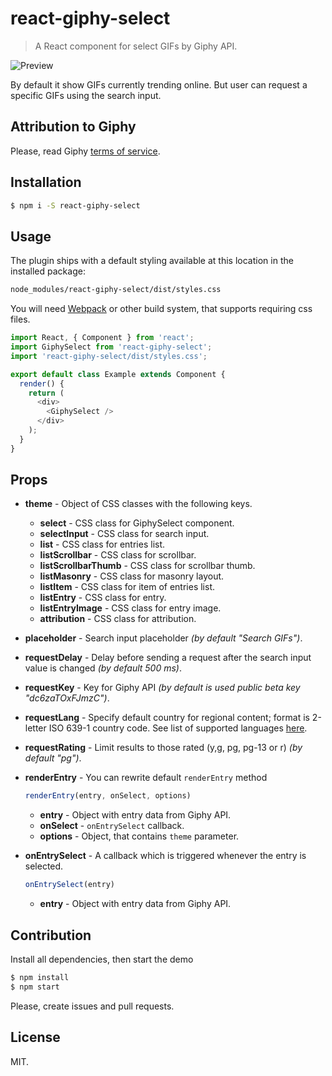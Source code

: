 # react-giphy-select

> A React component for select GIFs by Giphy API.

![Preview](https://raw.githubusercontent.com/WEACOMRU/react-giphy-select/master/github-preview.jpg)

By default it show GIFs currently trending online. But user can request
a specific GIFs using the search input.

## Attribution to Giphy
Please, read Giphy [terms of service](https://giphy.com/terms).

## Installation
```bash
$ npm i -S react-giphy-select
```

## Usage
The plugin ships with a default styling available at this location in the installed package:
```bash
node_modules/react-giphy-select/dist/styles.css
```
You will need [Webpack](https://webpack.js.org/) or other build system, that supports requiring css files.
```javascript
import React, { Component } from 'react';
import GiphySelect from 'react-giphy-select';
import 'react-giphy-select/dist/styles.css';

export default class Example extends Component {
  render() {
    return (
      <div>
        <GiphySelect />
      </div>
    );
  }
}
```

## Props
- **theme** - Object of CSS classes with the following keys.
  - **select** - CSS class for GiphySelect component.
  - **selectInput** - CSS class for search input.
  - **list** - CSS class for entries list.
  - **listScrollbar** - CSS class for scrollbar.
  - **listScrollbarThumb** - CSS class for scrollbar thumb.
  - **listMasonry** - CSS class for masonry layout.
  - **listItem** - CSS class for item of entries list.
  - **listEntry** - CSS class for entry.
  - **listEntryImage** - CSS class for entry image.
  - **attribution** - CSS class for attribution.
- **placeholder** - Search input placeholder *(by default "Search GIFs")*.
- **requestDelay** - Delay before sending a request after the search input value is changed *(by default 500 ms)*.
- **requestKey** - Key for Giphy API *(by default is used public beta key "dc6zaTOxFJmzC")*.
- **requestLang** - Specify default country for regional content; format is 2-letter
ISO 639-1 country code. See list of supported languages [here](https://github.com/Giphy/GiphyAPI#language-support).
- **requestRating** - Limit results to those rated (y,g, pg, pg-13 or r) *(by default "pg")*.
- **renderEntry** - You can rewrite default `renderEntry` method

  ```javascript
  renderEntry(entry, onSelect, options)
  ```

  - **entry** - Object with entry data from Giphy API.
  - **onSelect** - `onEntrySelect` callback.
  - **options** - Object, that contains `theme` parameter.

- **onEntrySelect** - A callback which is triggered whenever the entry is selected.

  ```javascript
  onEntrySelect(entry)
  ```

  - **entry** - Object with entry data from Giphy API.

## Contribution
Install all dependencies, then start the demo
```bash
$ npm install
$ npm start
```
Please, create issues and pull requests.

## License
MIT.
